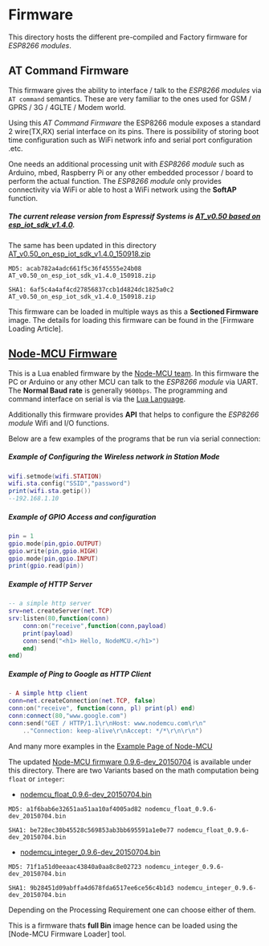 # Firmware

This directory hosts the different pre-compiled and Factory firmware for *ESP8266 modules*.

## AT Command Firmware

This firmware gives the ability to interface / talk to the *ESP8266 modules* via `AT command` semantics. These are very familiar to the ones used for GSM / GPRS / 3G / 4GLTE / Modem world. 

Using this *AT Command Firmware* the ESP8266 module exposes a standard 2 wire(TX,RX) serial interface on its pins. There is possibility of storing boot time configuration such as WiFi network info and serial port configuration .etc. 

One needs an additional processing unit with *ESP8266 module* such as Arduino, mbed, Raspberry Pi or any other embedded processor / board to perform the actual function. The *ESP8266 module* only provides connectivity via WiFi or able to host a WiFi network using the **SoftAP** function.

##### The current release version from *Espressif Systems* is [AT_v0.50 based on esp_iot_sdk_v1.4.0][1].

The same has been updated in this directory [AT_v0.50_on_esp_iot_sdk_v1.4.0_150918.zip][2]

`MD5: acab782a4adc661f5c36f45555e24b08 AT_v0.50_on_esp_iot_sdk_v1.4.0_150918.zip`

`SHA1: 6af5c4a4af4cd27856837ccb1d4824dc1825a0c2 AT_v0.50_on_esp_iot_sdk_v1.4.0_150918.zip`

This firmware can be loaded in multiple ways as this a **Sectioned Firmware** image. The details for loading this firmware can be found in the [Firmware Loading Article].

## [Node-MCU Firmware][3]

This is a Lua enabled firmware by the [Node-MCU team][4]. In this firmware the PC or Arduino or any other MCU can talk to the *ESP8266 module* via UART. The **Normal Baud rate** is generally `9600bps`. The programming and command interface on serial is via the [Lua Language][5].

Additionally this firmware provides **API** that helps to configure the *ESP8266 module* Wifi and I/O functions.

Below are a few examples of the programs that be run via serial connection:

##### Example of Configuring the Wireless network in Station Mode

```lua
wifi.setmode(wifi.STATION)
wifi.sta.config("SSID","password")
print(wifi.sta.getip())
--192.168.1.10
```

##### Example of GPIO Access and configuration

```lua
pin = 1
gpio.mode(pin,gpio.OUTPUT)
gpio.write(pin,gpio.HIGH)
gpio.mode(pin,gpio.INPUT)
print(gpio.read(pin))
```

##### Example of HTTP Server

```lua
-- a simple http server
srv=net.createServer(net.TCP) 
srv:listen(80,function(conn) 
    conn:on("receive",function(conn,payload) 
    print(payload) 
    conn:send("<h1> Hello, NodeMCU.</h1>")
    end) 
end)
```

##### Example of Ping to Google as HTTP Client

```lua
- A simple http client
conn=net.createConnection(net.TCP, false) 
conn:on("receive", function(conn, pl) print(pl) end)
conn:connect(80,"www.google.com")
conn:send("GET / HTTP/1.1\r\nHost: www.nodemcu.com\r\n"
    .."Connection: keep-alive\r\nAccept: */*\r\n\r\n")
```

And many more examples in the [Example Page of Node-MCU][6]

The updated [Node-MCU firmware 0.9.6-dev_20150704][7] is available under this directory.
There are two Variants based on the math computation being `float` or `integer`:

  * [nodemcu_float_0.9.6-dev_20150704.bin][8]
  
  `MD5: a1f6bab6e32651aa51aa10af4005ad82 nodemcu_float_0.9.6-dev_20150704.bin`
  
  `SHA1: be728ec30b45528c569853ab3bb695591a1e0e77 nodemcu_float_0.9.6-dev_20150704.bin`

  *  [nodemcu_integer_0.9.6-dev_20150704.bin][9]
  
  `MD5: 71f1a51d0eeaac43840a0aa8c8e02723 nodemcu_integer_0.9.6-dev_20150704.bin`
  
  `SHA1: 9b28451d09abffa4d678fda6517ee6ce56c4b1d3 nodemcu_integer_0.9.6-dev_20150704.bin`

Depending on the Processing Requirement one can choose either of them.

This is a firmware thats **full Bin** image hence can be loaded using the 
[Node-MCU Firmware Loader] tool.

  [1]: <http://bbs.espressif.com/download/file.php?id=837>
  [2]: <https://github.com/boseji/ESP8266-Store/raw/master/firmware/AT_v0.50_on_esp_iot_sdk_v1.4.0_150918.zip>
  [3]: <https://github.com/nodemcu/nodemcu-firmware>
  [4]: <http://nodemcu.com/index_en.html>
  [5]: <http://www.lua.org/>
  [6]: <http://nodemcu.com/index_en.html#fr_5475f7667976d8501100000f>
  [7]: <https://github.com/nodemcu/nodemcu-firmware/releases/tag/0.9.6-dev_20150704>
  [8]: <https://github.com/boseji/ESP8266-Store/raw/master/firmware/nodemcu_float_0.9.6-dev_20150704.bin>
  [9]: <https://github.com/boseji/ESP8266-Store/raw/master/firmware/nodemcu_integer_0.9.6-dev_20150704.bin>

